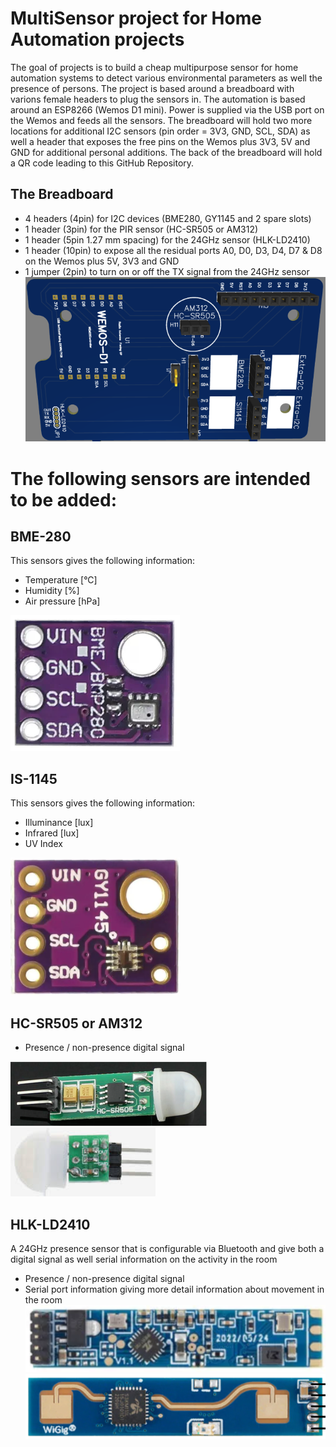 # MultiSensor project for Home Automation projects
The goal of projects is to build a cheap multipurpose sensor for home automation systems to detect various environmental parameters as well the presence of persons. 
The project is based around a breadboard with varions female headers to plug the sensors in. The automation is based around an ESP8266 (Wemos D1 mini). Power is supplied via the USB port on the Wemos and feeds all the sensors.
The breadboard will hold two more locations for additional I2C sensors (pin order = 3V3, GND, SCL, SDA) as well a header that exposes the free pins on the Wemos plus 3V3, 5V and GND for additional personal additions.
The back of the breadboard will hold a QR code leading to this GitHub Repository.
## The Breadboard
- 4 headers (4pin) for I2C devices (BME280, GY1145 and 2 spare slots)
- 1 header (3pin) for the PIR sensor (HC-SR505 or AM312)
- 1 header (5pin 1.27 mm spacing) for the 24GHz sensor (HLK-LD2410)
- 1 header (10pin) to expose all the residual ports A0, D0, D3, D4, D7 & D8 on the Wemos plus 5V, 3V3 and GND
- 1 jumper (2pin) to turn on or off the TX signal from the 24GHz sensor 
![The breadboard](https://github.com/Roukie686868/MultiSensor/blob/main/Documents/Breadboard/Breadboardsmall.PNG)

# The following sensors are intended to be added:
## BME-280
This sensors gives the following information:
- Temperature [°C]
- Humidity [%]
- Air pressure [hPa]
  
![BME280](https://github.com/Roukie686868/MultiSensor/blob/main/Documents/BME280/BME280.PNG "BME280")
## IS-1145
This sensors gives the following information:
- Illuminance [lux]
- Infrared [lux]
- UV Index

![GY1145 or SI1145](https://github.com/Roukie686868/MultiSensor/blob/main/Documents/GY1145/GY1145small.PNG "GY1145 or SI1145")
## HC-SR505 or AM312
- Presence / non-presence digital signal

![HC-SR505](https://github.com/Roukie686868/MultiSensor/blob/main/Documents/PIR/HC-SR505.PNG "HC-SR505")
![AM312](https://github.com/Roukie686868/MultiSensor/blob/main/Documents/PIR/AM312.PNG "AM312")
## HLK-LD2410
A 24GHz presence sensor that is configurable via Bluetooth and give both a digital signal as well serial information on the activity in the room
- Presence / non-presence digital signal
- Serial port information giving more detail information about movement in the room
![HLK-LD2410 Sensor](https://github.com/Roukie686868/MultiSensor/blob/main/Documents/mmWave/HLK-LD2410/HLK-LD2410small1.PNG "HLK-LD2410 top")
![HLK-LD2410 Sensor](https://github.com/Roukie686868/MultiSensor/blob/main/Documents/mmWave/HLK-LD2410/HLK-LD2410small2.PNG "HLK-LD2410 bottom")


